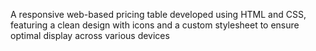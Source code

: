 A responsive web-based pricing table developed using HTML and CSS, featuring a clean design with icons and a custom stylesheet to ensure optimal display across various devices
